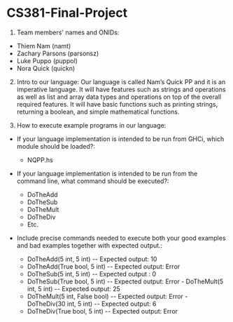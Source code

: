 # CS381-Final-Project

1. Team members' names and ONIDs:
  - Thiem Nam (namt)
  - Zachary Parsons (parsonsz)
  - Luke Puppo (puppol)
  - Nora Quick (quickn)

2. Intro to our language:
  Our language is called Nam’s Quick PP and it is an imperative language. It will have features such as strings and operations as well as list and array data types and operations on top of the overall required features. It will have basic functions such as printing strings, returning a boolean, and simple mathematical functions.

3. How to execute example programs in our language:
  - If your language implementation is intended to be run from GHCi, which module should be loaded?:
      - NQPP.hs
  - If your language implementation is intended to be run from the command line, what command should be executed?:
      - DoTheAdd
      - DoTheSub
      - DoTheMult
      - DoTheDiv
      - Etc.

  - Include precise commands needed to execute both your good examples and bad examples together with expected output.:
      - DoTheAdd(5 int, 5 int)
        -- Expected output: 10
      - DoTheAdd(True bool, 5 int)
      	-- Expected output: Error
      - DoTheSub(5 int, 5 int) 
        -- Expected output : 0
      - DoTheSub(True bool, 5 int)
      	-- Expected output: Error
			- DoTheMult(5 int, 5 int)
				-- Expected output: 25
      - DoTheMult(5 int, False bool)
      	-- Expected output: Error
			- DoTheDiv(30 int, 5 int)
				-- Expected output: 6
      - DoTheDiv(True bool, 5 int)
      	-- Expected output: Error
